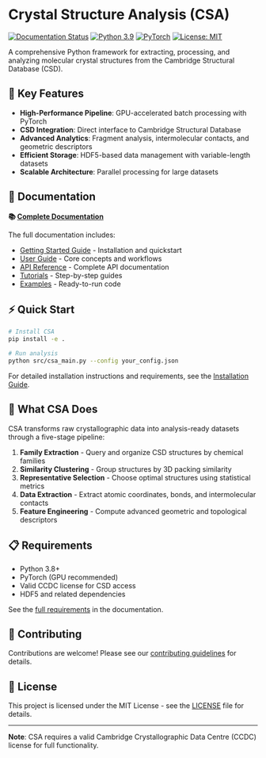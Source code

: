 # Crystal Structure Analysis (CSA)

[![Documentation Status](https://readthedocs.org/projects/crystal-math/badge/?version=latest)](https://crystal-math.readthedocs.io/en/latest/?badge=latest)
[![Python 3.9](https://img.shields.io/badge/python-3.8%2B-blue.svg)](https://www.python.org/downloads/)
[![PyTorch](https://img.shields.io/badge/PyTorch-GPU%20Accelerated-orange.svg)](https://pytorch.org/)
[![License: MIT](https://img.shields.io/badge/License-MIT-green.svg)](https://opensource.org/licenses/MIT)

A comprehensive Python framework for extracting, processing, and analyzing molecular crystal structures from the Cambridge Structural Database (CSD).

## 🚀 Key Features

- **High-Performance Pipeline**: GPU-accelerated batch processing with PyTorch
- **CSD Integration**: Direct interface to Cambridge Structural Database
- **Advanced Analytics**: Fragment analysis, intermolecular contacts, and geometric descriptors
- **Efficient Storage**: HDF5-based data management with variable-length datasets
- **Scalable Architecture**: Parallel processing for large datasets

## 📖 Documentation

**📚 [Complete Documentation](https://crystal-math.readthedocs.io/en/latest/index.html)**

The full documentation includes:
- [Getting Started Guide](https://crystal-math.readthedocs.io/en/latest/getting_started/index.html) - Installation and quickstart
- [User Guide](https://crystal-math.readthedocs.io/en/latest/user_guide/index.html) - Core concepts and workflows
- [API Reference](https://crystal-math.readthedocs.io/en/latest/api_reference/index.html) - Complete API documentation
- [Tutorials](https://crystal-math.readthedocs.io/en/latest/tutorials/index.html) - Step-by-step guides
- [Examples](https://crystal-math.readthedocs.io/en/latest/examples/index.html) - Ready-to-run code

## ⚡ Quick Start

```bash
# Install CSA
pip install -e .

# Run analysis
python src/csa_main.py --config your_config.json
```

For detailed installation instructions and requirements, see the [Installation Guide](https://crystal-math.readthedocs.io/en/latest/getting_started/installation.html).

## 🔬 What CSA Does

CSA transforms raw crystallographic data into analysis-ready datasets through a five-stage pipeline:

1. **Family Extraction** - Query and organize CSD structures by chemical families
2. **Similarity Clustering** - Group structures by 3D packing similarity
3. **Representative Selection** - Choose optimal structures using statistical metrics
4. **Data Extraction** - Extract atomic coordinates, bonds, and intermolecular contacts
5. **Feature Engineering** - Compute advanced geometric and topological descriptors

## 📋 Requirements

- Python 3.8+
- PyTorch (GPU recommended)
- Valid CCDC license for CSD access
- HDF5 and related dependencies

See the [full requirements](https://crystal-math.readthedocs.io/en/latest/getting_started/installation.html#requirements) in the documentation.

## 🤝 Contributing

Contributions are welcome! Please see our [contributing guidelines](https://crystal-math.readthedocs.io/en/latest/technical_details/index.html#contributing) for details.

## 📄 License

This project is licensed under the MIT License - see the [LICENSE](LICENSE) file for details.

---

**Note**: CSA requires a valid Cambridge Crystallographic Data Centre (CCDC) license for full functionality.
